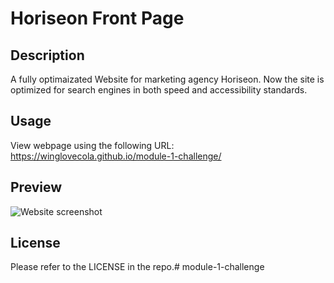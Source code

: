 # Horiseon Front Page

## Description

A fully optimaizated Website for marketing agency Horiseon. Now the site is optimized for search engines in both speed and accessibility standards.


## Usage

View webpage using the following URL:
https://winglovecola.github.io/module-1-challenge/

## Preview

![Website screenshot](https://github.com/winglovecola/module-1-challenge/blob/main/01-html-css-git-homework-demo.png?raw=true)


## License

Please refer to the LICENSE in the repo.# 
module-1-challenge

